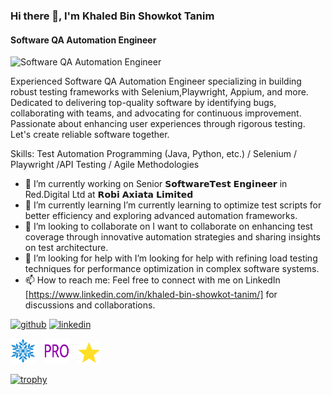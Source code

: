 ### Hi there 👋, I'm Khaled Bin Showkot Tanim
#### Software QA Automation Engineer
![Software QA Automation Engineer](https://media.licdn.com/dms/image/C5616AQFLs8wCbh2PwQ/profile-displaybackgroundimage-shrink_350_1400/0/1649572259716?e=1697068800&v=beta&t=ZmtcSUO7NR2DPhITTNdNeO72Xe8SGVwLvYmEhcexBBg)

Experienced Software QA Automation Engineer specializing in building robust testing frameworks with Selenium,Playwright, Appium, and more. Dedicated to delivering top-quality software by identifying bugs, collaborating with teams, and advocating for continuous improvement. Passionate about enhancing user experiences through rigorous testing. Let's create reliable software together.

Skills: Test Automation Programming (Java, Python, etc.) / Selenium / Playwright /API Testing / Agile Methodologies

- 🔭 I’m currently working on Senior 𝗦𝗼𝗳𝘁𝘄𝗮𝗿𝗲𝗧𝗲𝘀𝘁 𝗘𝗻𝗴𝗶𝗻𝗲𝗲𝗿 in Red.Digital Ltd at 𝗥𝗼𝗯𝗶 𝗔𝘅𝗶𝗮𝘁𝗮 𝗟𝗶𝗺𝗶𝘁𝗲𝗱 
- 🌱 I’m currently learning  I’m currently learning to optimize test scripts for better efficiency and exploring advanced automation frameworks. 
- 👯 I’m looking to collaborate on  I want to collaborate on enhancing test coverage through innovative automation strategies and sharing insights on test architecture. 
- 🤔 I’m looking for help with  I’m looking for help with refining load testing techniques for performance optimization in complex software systems. 
- 📫 How to reach me: Feel free to connect with me on LinkedIn [https://www.linkedin.com/in/khaled-bin-showkot-tanim/]  for discussions and collaborations. 


[<img src='https://cdn.jsdelivr.net/npm/simple-icons@3.0.1/icons/github.svg' alt='github' height='40'>](https://github.com/Tanim1993)  [<img src='https://cdn.jsdelivr.net/npm/simple-icons@3.0.1/icons/linkedin.svg' alt='linkedin' height='40'>](https://www.linkedin.com/in/https://www.linkedin.com/in/khaled-bin-showkot-tanim//)  

<a href='https://archiveprogram.github.com/'><img src='https://raw.githubusercontent.com/acervenky/animated-github-badges/master/assets/acbadge.gif' width='40' height='40'></a> <a href='https://github.com/pricing'><img src='https://raw.githubusercontent.com/acervenky/animated-github-badges/master/assets/pro.gif' width='40' height='40'></a> <a href='https://stars.github.com/'><img src='https://raw.githubusercontent.com/acervenky/animated-github-badges/master/assets/starbadge.gif' width='35' height='35'></a> 

[![trophy](https://github-profile-trophy.vercel.app/?username=Tanim1993)](https://github.com/ryo-ma/github-profile-trophy)

